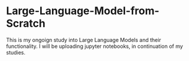 # Large-Language-Model-from-Scratch


This is my ongoign study into Large Language Models and their functionality.
I will be uploading jupyter notebooks, in continuation of my studies.
